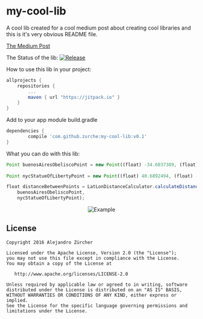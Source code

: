# my-cool-lib
A cool lib created for a cool medium post about creating cool libraries and this is it's very obvious README file.

[The Medium Post](https://medium.com/@zurche/create-and-distribute-your-own-android-library-after-reading-this-post-c3187a2a0691#.90irf9n3t)

The Status of the lib: 
[![Release](https://jitpack.io/v/zurche/my-cool-lib.svg)](https://jitpack.io/#zurche/my-cool-lib/v0.1)

How to use this lib in your project:
```groovy
allprojects {
	repositories {
		...
		maven { url "https://jitpack.io" }
	}
}
```

Add to your app module build.gradle
```groovy
dependencies {
        compile 'com.github.zurche:my-cool-lib:v0.1'
}
```

What you can do with this lib:
```javascript
Point buenosAiresObeliscoPoint = new Point((float) -34.6037389, (float) -58.3815704);
        
Point nycStatueOfLibertyPoint = new Point((float) 40.6892494, (float) -74.0445004);

float distanceBetweenPoints = LatLonDistanceCalculator.calculateDistance(
    buenosAiresObeliscoPoint, 
    nycStatueOfLibertyPoint);
```

<p align="center">
  <img src="https://github.com/zurche/my-cool-lib/blob/master/device-2016-06-03-131119.png" alt="Example"/>
</p>

License
--------

    Copyright 2016 Alejandro Zürcher

    Licensed under the Apache License, Version 2.0 (the "License");
    you may not use this file except in compliance with the License.
    You may obtain a copy of the License at

       http://www.apache.org/licenses/LICENSE-2.0

    Unless required by applicable law or agreed to in writing, software
    distributed under the License is distributed on an "AS IS" BASIS,
    WITHOUT WARRANTIES OR CONDITIONS OF ANY KIND, either express or implied.
    See the License for the specific language governing permissions and
    limitations under the License.
